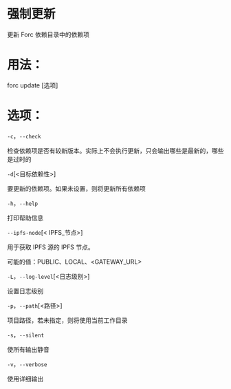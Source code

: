 # 强制更新
更新 Forc 依赖目录中的依赖项

# 用法：
forc update [选项]

# 选项：
`-c`，`--check`

检查依赖项是否有较新版本。实际上不会执行更新，只会输出哪些是最新的，哪些是过时的

`-d`[<目标依赖性>]

要更新的依赖项。如果未设置，则将更新所有依赖项

`-h`，`--help`

打印帮助信息

`--ipfs-node`[< IPFS_节点>]

用于获取 IPFS 源的 IPFS 节点。

可能的值：PUBLIC、LOCAL、<GATEWAY_URL>

`-L`，`--log-level`[<日志级别>]

设置日志级别

`-p`，`--path`[<路径>]

项目路径，若未指定，则将使用当前工作目录

`-s`，`--silent`

使所有输出静音

`-v`，`--verbose`

使用详细输出
